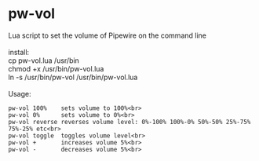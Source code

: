 # pw-vol
Lua script to set the volume of Pipewire on the command line<br>
<br>
install:<br>
cp pw-vol.lua /usr/bin<br>
chmod +x /usr/bin/pw-vol.lua<br>
ln -s /usr/bin/pw-vol /usr/bin/pw-vol.lua<br>
<br>
Usage: <br>
```
pw-vol 100%    sets volume to 100%<br>
pw-vol 0%      sets volume to 0%<br>
pw-vol reverse reverses volume level: 0%-100% 100%-0% 50%-50% 25%-75% 75%-25% etc<br>
pw-vol toggle  toggles volume level<br>
pw-vol +       increases volume 5%<br>
pw-vol -       decreases volume 5%<br>
``` 
